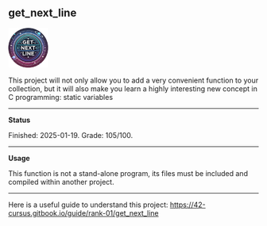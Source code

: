 get_next_line
-------

[<img src="https://github.com/Albertoocbs/get_next_line/blob/master/get_next_line_circular.png" width="80"/>](https://github.com/Albertoocbs/get_next_line)

This project will not only allow you to add a very convenient function to your collection, but it will also make you learn a highly interesting new concept in C programming: static variables

---
**Status**

Finished: 2025-01-19. Grade: 105/100.

-------
**Usage**

This function is not a stand-alone program, its files must be included and compiled within another project.


-------

Here is a useful guide to understand this project: https://42-cursus.gitbook.io/guide/rank-01/get_next_line
